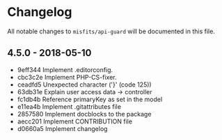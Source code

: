 # Changelog 

All notable changes to `misfits/api-guard` will be documented in this file. 

## 4.5.0 - 2018-05-10

- 9eff344 Implement .editorconfig.
- cbc3c2e Implement PHP-CS-fixer.
- ceadfd5 Unexpected character ('}' (code 125))
- 63db31e Explain user access data -> controller
- fc1db4b Reference primaryKey as set in the model
- e11ea4b Implement .gitattributes file 
- 2857580 Implement docblocks to the package 
- aecc201 Implement CONTRIBUTION file
- d0660a5 Implement changelog